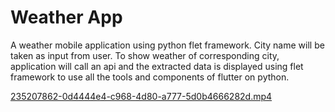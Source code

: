 # Weather App

A weather mobile application using python flet framework.
City name will be taken as input from user.
To show weather of corresponding city, application will call an api and the extracted data is displayed using flet framework to use all the tools and components of flutter on python.




[235207862-0d4444e4-c968-4d80-a777-5d0b4666282d.mp4](https://github.com/vikasharma005/WEATHER-APP/blob/main/235207862-0d4444e4-c968-4d80-a777-5d0b4666282d.mp4)






